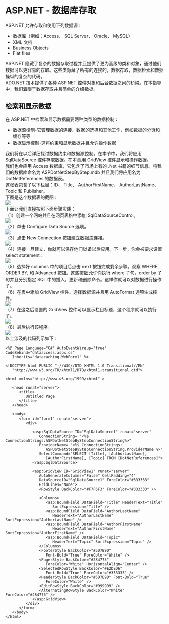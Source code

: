 # ASP.NET - 数据库存取 #
ASP.NET 允许存取和使用下列数据源：  
- 数据库（例如：Access、 SQL Server、 Oracle、 MySQL）  
- XML 文档  
- Business Objects  
- Flat files  

ASP.NET 隐藏了复杂的数据存取过程并且提供了更为高级的类和对象，通过他们数据可以更容易的存取。这些类隐藏了所有的连接的，数据存取，数据检索和数据操纵的复杂的代码。  
ADO.NET 技术提供了各种 ASP.NET 控件对象和后台数据之间的桥梁。在本指导中，我们着眼于数据存取并且简单的介绍数据。  
## 检索和显示数据 ##
在 ASP.NET 中检索和显示数据需要两种类型的数据控制：  
- 数据源控制-它管理数据的连接、数据的选择和其他工作，例如数据的分页和缓存等等
- 数据显示控制-这将约束和显示数据并且允许操作数据  

我们将在以后详细探讨数据约束和数据源控制。在本节中，我们将应用 SqlDataSource 控件存取数据。在本章用 GridView 控件显示和操作数据。  
我们也会应用 Access 数据库，它包含了市场上有的 .Net 书籍的细节信息。将我们的数据库命名为 ASPDotNetStepByStep.mdb 并且我们将应用名为 DotNetReferences 的数据表。  
这张表包含了以下栏目：ID、 Title、 AuthorFirstName、 AuthorLastName、 Topic 和 Publisher。  
下图是这个数据表的截图：  
![](http://www.tutorialspoint.com/asp.net/images/data_table.jpg)  
下面让我们直接按照下面步骤实践：  
（1）创建一个网站并且在网页表格中添加 SqlDataSourceControl。  
![](http://www.tutorialspoint.com/asp.net/images/sqldatasourcecontrol.jpg)  
（2）单击 Configure Data Source 选项。  
![](http://www.tutorialspoint.com/asp.net/images/configure_data_source.jpg)  
（3）点击 New Connection 按钮建立数据库连接。  
![](http://www.tutorialspoint.com/asp.net/images/connection_with_database.jpg)  
（4）连接一旦建立，你就可以保存他们以备以后应用。下一步，你会被要求设置 select statement：  
![](http://www.tutorialspoint.com/asp.net/images/select_statement.jpg)  
（5）选择好 columns 中的项目后点击 next 按钮完成剩余步骤。观察 WHERE, ORDER BY, 和 Advanced 按钮。这些按钮允许你执行 where 子句，order by 子句并且分别指定 SQL 中的插入，更新和删除命令。这样你就可以对数据进行操作了。  
（6）在表中添加 GridView 控件。选择数据源并且用 AutoFormat 选项生成控件。  
![](http://www.tutorialspoint.com/asp.net/images/autoformat.jpg)  
（7）在这之后设置的 GridView 控件可以显示栏目标题，这个程序就可以执行了。  
![](http://www.tutorialspoint.com/asp.net/images/gridview_control.jpg)  
（8）最后执行该程序。  
![](http://www.tutorialspoint.com/asp.net/images/databasse_result.jpg)  
以上涉及的代码列示如下：  
```
<%@ Page Language="C#" AutoEventWireup="true" CodeBehind="dataaccess.aspx.cs" 
   Inherits="datacaching.WebForm1" %>

<!DOCTYPE html PUBLIC "-//W3C//DTD XHTML 1.0 Transitional//EN" 
   "http://www.w3.org/TR/xhtml1/DTD/xhtml1-transitional.dtd">

<html xmlns="http://www.w3.org/1999/xhtml" >

   <head runat="server">
      <title>
         Untitled Page
      </title>
   </head>
   
   <body>
      <form id="form1" runat="server">
         <div>
         
            <asp:SqlDataSource ID="SqlDataSource1" runat="server" 
               ConnectionString= "<%$   ConnectionStrings:ASPDotNetStepByStepConnectionString%>" 
               ProviderName= "<%$ ConnectionStrings:
                  ASPDotNetStepByStepConnectionString.ProviderName %>" 
               SelectCommand="SELECT [Title], [AuthorLastName], 
                  [AuthorFirstName], [Topic] FROM [DotNetReferences]">
            </asp:SqlDataSource>
            
            <asp:GridView ID="GridView1" runat="server" 
               AutoGenerateColumns="False" CellPadding="4" 
               DataSourceID="SqlDataSource1" ForeColor="#333333" 
               GridLines="None">
               <RowStyle BackColor="#F7F6F3" ForeColor="#333333" />
            
               <Columns>
                  <asp:BoundField DataField="Title" HeaderText="Title" 
                     SortExpression="Title" />
                  <asp:BoundField DataField="AuthorLastName" 
                     HeaderText="AuthorLastName" SortExpression="AuthorLastName" />
                  <asp:BoundField DataField="AuthorFirstName" 
                     HeaderText="AuthorFirstName" SortExpression="AuthorFirstName" />
                  <asp:BoundField DataField="Topic" 
                     HeaderText="Topic" SortExpression="Topic" />
               </Columns>
               <FooterStyle BackColor="#5D7B9D" 
                  Font-Bold="True" ForeColor="White" />
               <PagerStyle BackColor="#284775" 
                  ForeColor="White" HorizontalAlign="Center" />
               <SelectedRowStyle BackColor="#E2DED6" 
                  Font-Bold="True" ForeColor="#333333" />
               <HeaderStyle BackColor="#5D7B9D" Font-Bold="True"  
                  ForeColor="White" />
               <EditRowStyle BackColor="#999999" />
               <AlternatingRowStyle BackColor="White" ForeColor="#284775" />
            </asp:GridView>
         </div>
      </form>
   </body>
</html>
```  
